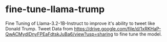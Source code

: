# fine-tune-llama-trump

Fine Tuning of Llama-3.2-1B-Instruct to improve it's ability to tweet like Donald Trump. Tweet Data from https://drive.google.com/file/d/1xRKHaP-QwACMydlDnyFPEaFdtskJuBa6/view?usp=sharing to fine tune the model. 
